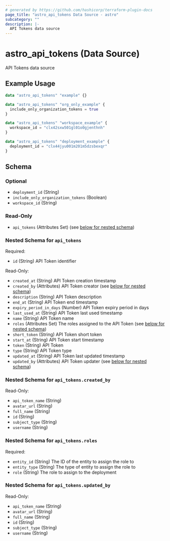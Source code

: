 ```yaml
---
# generated by https://github.com/hashicorp/terraform-plugin-docs
page_title: "astro_api_tokens Data Source - astro"
subcategory: ""
description: |-
  API Tokens data source
---
```


# astro_api_tokens (Data Source)

API Tokens data source

## Example Usage

```terraform
data "astro_api_tokens" "example" {}

data "astro_api_tokens" "org_only_example" {
  include_only_organization_tokens = true
}

data "astro_api_tokens" "workspace_example" {
  workspace_id = "clx42sxw501gl01o0gjenthnh"
}

data "astro_api_tokens" "deployment_example" {
  deployment_id = "clx44jyu001m201m5dzsbexqr"
}
```

<!-- schema generated by tfplugindocs -->
## Schema

### Optional

- `deployment_id` (String)
- `include_only_organization_tokens` (Boolean)
- `workspace_id` (String)

### Read-Only

- `api_tokens` (Attributes Set) (see [below for nested schema](#nestedatt--api_tokens))

<a id="nestedatt--api_tokens"></a>
### Nested Schema for `api_tokens`

Required:

- `id` (String) API Token identifier

Read-Only:

- `created_at` (String) API Token creation timestamp
- `created_by` (Attributes) API Token creator (see [below for nested schema](#nestedatt--api_tokens--created_by))
- `description` (String) API Token description
- `end_at` (String) API Token end timestamp
- `expiry_period_in_days` (Number) API Token expiry period in days
- `last_used_at` (String) API Token last used timestamp
- `name` (String) API Token name
- `roles` (Attributes Set) The roles assigned to the API Token (see [below for nested schema](#nestedatt--api_tokens--roles))
- `short_token` (String) API Token short token
- `start_at` (String) API Token start timestamp
- `token` (String) API Token
- `type` (String) API Token type
- `updated_at` (String) API Token last updated timestamp
- `updated_by` (Attributes) API Token updater (see [below for nested schema](#nestedatt--api_tokens--updated_by))

<a id="nestedatt--api_tokens--created_by"></a>
### Nested Schema for `api_tokens.created_by`

Read-Only:

- `api_token_name` (String)
- `avatar_url` (String)
- `full_name` (String)
- `id` (String)
- `subject_type` (String)
- `username` (String)


<a id="nestedatt--api_tokens--roles"></a>
### Nested Schema for `api_tokens.roles`

Required:

- `entity_id` (String) The ID of the entity to assign the role to
- `entity_type` (String) The type of entity to assign the role to
- `role` (String) The role to assign to the deployment


<a id="nestedatt--api_tokens--updated_by"></a>
### Nested Schema for `api_tokens.updated_by`

Read-Only:

- `api_token_name` (String)
- `avatar_url` (String)
- `full_name` (String)
- `id` (String)
- `subject_type` (String)
- `username` (String)
